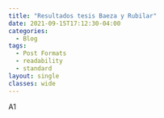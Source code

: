 ```yaml
---
title: "Resultados tesis Baeza y Rubilar"
date: 2021-09-15T17:12:30-04:00
categories:
  - Blog
tags:
  - Post Formats
  - readability
  - standard
layout: single
classes: wide
---
```


A1